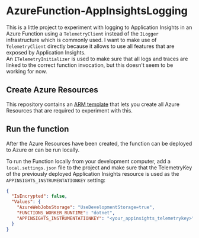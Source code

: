 # AzureFunction-AppInsightsLogging

This is a little project to experiment with logging to Application Insights in an Azure Function using a `TelemetryClient` instead of the `ILogger` infrastructure which is commonly used.  I want to make use of `TelemetryClient` directly because it allows to use all features that are exposed by Application Insights.  
An `ITelemetryInitializer` is used to make sure that all logs and traces are linked to the correct function invocation, but this doesn't seem to be working for now.

## Create Azure Resources

This repository contains an [ARM template](./azure/resources.json) that lets you create all Azure Resources that are required to experiment with this.  

## Run the function

After the Azure Resources have been created, the function can be deployed to Azure or can be run locally.  

To run the Function locally from your development computer, add a `local.settings.json` file to the project and make sure that the TelemetryKey of the previously deployed Application Insights resource is used as the `APPINSIGHTS_INSTRUMENTATIONKEY` setting:

```json
{
  "IsEncrypted": false,
  "Values": {
    "AzureWebJobsStorage": "UseDevelopmentStorage=true",
    "FUNCTIONS_WORKER_RUNTIME": "dotnet",
    "APPINSIGHTS_INSTRUMENTATIONKEY": "<your_appinsights_telemetrykey>"
  }
}
```
